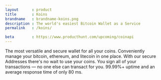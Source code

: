 ```yaml
---
layout      : product
title       : Koins
brandname   : brandname-koins.png
description : The world's easiest Bitcoin Wallet as a Service
permalink   : /koins/

beta        : https://www.producthunt.com/upcoming/coinapi
---
```


The most versatile and secure wallet for all your coins. Conveniently manage your bitcoin, ethereum, and litecoin in one place. With our secure Addresses there's no wait to use your coins. You sign all of your transactions — no one else can transact for you. 99.99%+ uptime and an average response time of only 80 ms.

